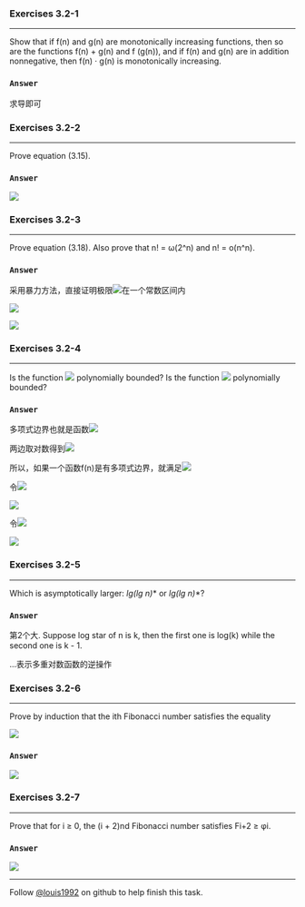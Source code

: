 ### Exercises 3.2-1
***
Show that if f(n) and g(n) are monotonically increasing functions, then so are the functions f(n) + g(n) and f (g(n)), and if f(n) and g(n) are in addition nonnegative, then f(n) · g(n) is monotonically increasing.

### `Answer`
求导即可


### Exercises 3.2-2
***
Prove equation (3.15).

### `Answer`
![](http://latex.codecogs.com/gif.latex?a^{\\log_{b}{c}}=a^{\\frac{\\log_{a}{c}}{\\log_{a}{b}}}=\(a^{\\log_{a}{c}}\)^{\\frac{1}{\\log_{a}{b}}}=c^{\\log_{b}{a}})


### Exercises 3.2-3
***
Prove equation (3.18). Also prove that n! = ω(2^n) and n! = o(n^n).

### `Answer`
采用暴力方法，直接证明极限![](http://latex.codecogs.com/gif.latex?\\lim\\limits_{n\\rightarrow\\infty}\\frac{\\lg{n!}}{n\\lg{n}})在一个常数区间内

![](http://latex.codecogs.com/gif.latex?\\lim\\limits_{n\\rightarrow\\infty}\\frac{\\lg{n!}}{n\\lg{n}}=\\lim\\limits_{n\\rightarrow\\infty}\\frac{1}{n}\\sum_{k=1}^{n}\\frac{\\lg{k}}{\\lg{n}}\\le\\lim\\limits_{n\\rightarrow\\infty}\\frac{1}{n}\\sum_{k=1}^{n}\\frac{k}{n}=1)

![](http://latex.codecogs.com/gif.latex?\\lim\\limits_{n\\rightarrow\\infty}\\frac{\\lg{n!}}{n\\lg{n}}=\\lim\\limits_{n\\rightarrow\\infty}\\frac{\(\\lg{1}+\\lg{n}\)+\(\\lg{2}+\\lg{\(n-1\)}\)+...}{n\\lg{n}}\\ge\\lim\\limits_{n\\rightarrow\\infty}\\frac{\\frac{n}{2}*\\lg{n}}{n\\lg{n}}=\\frac{1}{2})

### Exercises 3.2-4
***
Is the function ![](http://latex.codecogs.com/gif.latex?\\lceil\\lg{n}\\rceil!) polynomially bounded? Is the function ![](http://latex.codecogs.com/gif.latex?\\lceil\\lg{{\\lg{n}}}\\rceil!) polynomially bounded?

### `Answer`
多项式边界也就是函数![](http://latex.codecogs.com/gif.latex?f\(n\)\\lecn^k)

两边取对数得到![](http://latex.codecogs.com/gif.latex?\\lg{f\(n\)}\\le\\lg{c}+k\\lg{n})

所以，如果一个函数f(n)是有多项式边界，就满足![](http://latex.codecogs.com/gif.latex?\\lg{f\(n\)}=o\(\\lg{n}\))

令![](http://latex.codecogs.com/gif.latex?m=\\lceil\\lg{n}\\rceil)

![](http://latex.codecogs.com/gif.latex?\\lg{m!}=\\Theta\(m\\lg{m}\)=\\Theta\(\\lceil\\lg{n}\\rceil\\lg{\\lceil\\lg{n}\\rceil}\)>\\Theta\(\\lg{n}\))

令![](http://latex.codecogs.com/gif.latex?p=\\lceil\\lg{{\\lg{n}}}\\rceil)

![](http://latex.codecogs.com/gif.latex?\\lg{p!}=\\Theta\(p\\lg{p}\)=\\Theta\(\\lceil\\lg{{\\lg{n}}}\\rceil\\lg{\\lceil\\lg{{\\lg{n}}}\\rceil}\)=\\Theta\(\\lg{{\\lg{n}}}\\lg{\\lg{{\\lg{n}}}}\)=o\(\\lg{{\\lg{n}}}\\lg{{\\lg{n}}}\)=o\(\\lg{n}\))

### Exercises 3.2-5
***
Which is asymptotically larger: **lg(lg* n)** or **lg*(lg n)**?

### `Answer`
第2个大. Suppose log star of n is k, then the first one is log(k) while the second one is k - 1.

...表示多重对数函数的逆操作

### Exercises 3.2-6
***
Prove by induction that the ith Fibonacci number satisfies the equality

![](http://latex.codecogs.com/gif.latex?F_i=\\frac{\\phi^i-\\widehat\\phi^i}{\\sqrt5})

### `Answer`
![](http://latex.codecogs.com/gif.latex?F_{i+1}=F_{i-1}+F{i}\\\\~\\hspace{14mm}=\\frac{\\phi^{i-1}-\\widehat\\phi^{i-1}}{\\sqrt5}+\\frac{\\phi^i-\\widehat\\phi^i}{\\sqrt5}\\\\~\\hspace{14mm}=\\frac{\(\\phi-\\widehat\\phi\)\(\\phi^{i-2}\\widehat\\phi^0+\\phi^{i-3}\\widehat\\phi^1+...+\\phi^{0}\\widehat\\phi^{i-2}\)+\(\\phi-\\widehat\\phi\)\(\\phi^{i-1}\\widehat\\phi^0+\\phi^{i-2}\\widehat\\phi^1+...+\\phi^{0}\\widehat\\phi^{i-1}\)}{\\sqrt5}\\\\~\\hspace{14mm}=\\frac{\(\\phi-\\widehat\\phi\)\(\\phi^{i}\\widehat\\phi^0+\\phi^{i-1}\\widehat\\phi^1+...+\\phi^{0}\\widehat\\phi^{i}\)}{\\sqrt5}\\\\~\\hspace{14mm}=\\frac{\\phi^{i+1}-\\widehat\\phi^{i+1}}{\\sqrt5})


### Exercises 3.2-7
***
Prove that for i ≥ 0, the (i + 2)nd Fibonacci number satisfies Fi+2 ≥ φi.

### `Answer`
![](http://latex.codecogs.com/gif.latex?\\hspace{20mm}F_{i+2}\\ge\\phi^i\\\\~\\hspace{14mm}\\iff\\frac{\\phi^{i+2}-\\widehat\\phi^{i+2}}{\\sqrt5}\\ge\\phi^i\\\\~\\hspace{14mm}\\iff\(\\phi^2-\\sqrt5\)\\phi^i\\ge\\widehat\\phi^2\\widehat\\phi^i\\\\~\\hspace{14mm}\\iff\\phi^i\\ge\\widehat\\phi^i)


***
Follow [@louis1992](https://github.com/gzc) on github to help finish this task.

